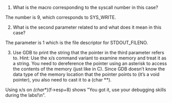 1. What is the macro corresponding to the syscall number in this case?

The number is 9, which corresponds to SYS_WRITE.

2. What is the second parameter related to and what does it mean in this
case?

The parameter is 1 which is the file descriptor for STDOUT_FILENO.

3. Use GDB to print the string that the pointer in the third parameter refers
to. Hint: Use the x/s command variant to examine memory and treat it
as a string. You need to dereference the pointer using an asterisk to access
the contents of the memory (just like in C). Since GDB doesn’t know the
data type of the memory location that the pointer points to (it’s a void
pointer), you also need to cast it to a (char **).

Using x/s on *(char**)(f->esp+8) shows "You got it, use your debugging skills during the labs!\n".
